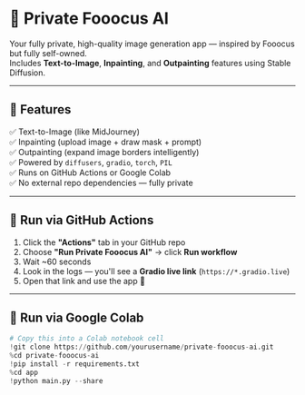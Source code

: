 # 🎨 Private Fooocus AI

Your fully private, high-quality image generation app — inspired by Fooocus but fully self-owned.  
Includes **Text-to-Image**, **Inpainting**, and **Outpainting** features using Stable Diffusion.

---

## 🚀 Features

✅ Text-to-Image (like MidJourney)  
✅ Inpainting (upload image + draw mask + prompt)  
✅ Outpainting (expand image borders intelligently)  
✅ Powered by `diffusers`, `gradio`, `torch`, `PIL`  
✅ Runs on GitHub Actions or Google Colab  
✅ No external repo dependencies — fully private

---

## 🔧 Run via GitHub Actions

1. Click the **"Actions"** tab in your GitHub repo  
2. Choose **"Run Private Fooocus AI"** → click **Run workflow**  
3. Wait ~60 seconds  
4. Look in the logs — you'll see a **Gradio live link** (`https://*.gradio.live`)  
5. Open that link and use the app 🎉

---

## 📓 Run via Google Colab

```python
# Copy this into a Colab notebook cell
!git clone https://github.com/yourusername/private-fooocus-ai.git
%cd private-fooocus-ai
!pip install -r requirements.txt
%cd app
!python main.py --share
